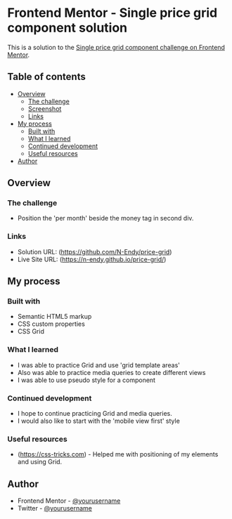 # Frontend Mentor - Single price grid component solution

This is a solution to the [Single price grid component challenge on Frontend Mentor](https://www.frontendmentor.io/challenges/single-price-grid-component-5ce41129d0ff452fec5abbbc).

## Table of contents

- [Overview](#overview)
  - [The challenge](#the-challenge)
  - [Screenshot](#screenshot)
  - [Links](#links)
- [My process](#my-process)
  - [Built with](#built-with)
  - [What I learned](#what-i-learned)
  - [Continued development](#continued-development)
  - [Useful resources](#useful-resources)
- [Author](#author)

## Overview

### The challenge

- Position the 'per month' beside the money tag in second div.


### Links

- Solution URL: (https://github.com/N-Endy/price-grid)
- Live Site URL: (https://n-endy.github.io/price-grid/)

## My process

### Built with

- Semantic HTML5 markup
- CSS custom properties
- CSS Grid

### What I learned

- I was able to practice Grid and use 'grid template areas'
- Also was able to practice media queries to create different views
- I was able to use pseudo style for a component


### Continued development

- I hope to continue practicing Grid and media queries.
- I would also like to start with the 'mobile view first' style

### Useful resources

- (https://css-tricks.com) - Helped me with positioning of my elements and using Grid.

## Author

- Frontend Mentor - [@yourusername](https://www.frontendmentor.io/profile/N-Endy)
- Twitter - [@yourusername](https://www.twitter.com/NELtheDev)
